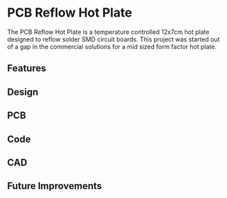 # PCB Reflow Hot Plate

The PCB Reflow Hot Plate is a temperature controlled 12x7cm hot plate designed to reflow solder SMD circuit boards. This project was started out of a gap in the commercial solutions for a mid sized form factor hot plate. 

## Features

## Design

## PCB

## Code

## CAD

## Future Improvements

